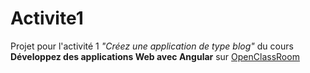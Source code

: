# Activite1

Projet pour l'activité 1 *"Créez une application de type blog"* du cours **Développez des applications Web avec Angular** sur [OpenClassRoom](https://openclassrooms.com/fr/courses/4668271-developpez-des-applications-web-avec-angular)

